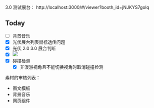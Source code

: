 3.0 测试展台： http://localhost:3000/#/viewer?booth_id=jNJKYS7goIq

## Today

- [ ] 背景音乐
- [x] 光伏展台列表鼠标透传问题
- [x] 光伏 2.0 3.0 展台判断
- [x] ![](Pasted%20image%2020240426095000.png)
- [x] 碰撞检测
	- [x] 非漫游视角且不能切换视角时取消碰撞检测

素材的审核列表：

- 图文模板
- 背景音乐
- 网页组件
